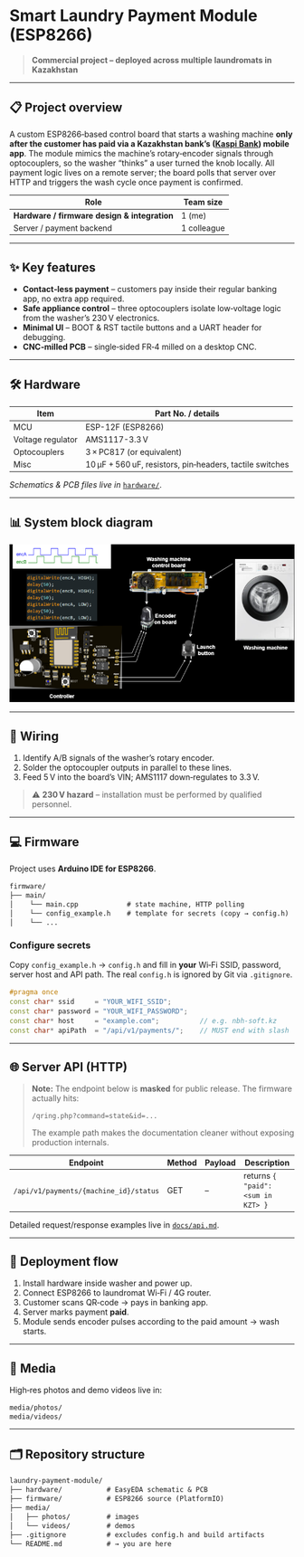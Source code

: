 # Smart Laundry Payment Module (ESP8266)

> **Commercial project – deployed across multiple laundromats in Kazakhstan**

---

## 📋 Project overview

A custom ESP8266‑based control board that starts a washing machine **only after the customer has paid via a Kazakhstan bank’s ([**Kaspi Bank**](https://kaspi.kz/)) mobile app**.  The module mimics the machine’s rotary‑encoder signals through optocouplers, so the washer “thinks” a user turned the knob locally.  All payment logic lives on a remote server; the board polls that server over HTTP and triggers the wash cycle once payment is confirmed.

| Role                                         | Team size   |
| -------------------------------------------- | ----------- |
| **Hardware / firmware design & integration** | 1 (me)      |
| Server / payment backend                     | 1 colleague |

---

## ✨ Key features

* **Contact‑less payment** – customers pay inside their regular banking app, no extra app required.
* **Safe appliance control** – three optocouplers isolate low‑voltage logic from the washer’s 230 V electronics.
* **Minimal UI** – BOOT & RST tactile buttons and a UART header for debugging.
* **CNC‑milled PCB** – single‑sided FR‑4 milled on a desktop CNC.

---

## 🛠️ Hardware

| Item              | Part No. / details                                 |
| ----------------- | -------------------------------------------------- |
| MCU               | ESP-12F (ESP8266)                                  |
| Voltage regulator | AMS1117-3.3 V                                      |
| Optocouplers      | 3 × PC817 (or equivalent)                          |
| Misc              | 10 µF + 560 uF, resistors, pin‑headers, tactile switches |

*Schematics & PCB files live in* [`hardware/`](hardware/).

---

## 📊 System block diagram

![Block diagram](media/photos/block-diagram.png)


---

## 🔌 Wiring

1. Identify A/B signals of the washer’s rotary encoder.
2. Solder the optocoupler outputs in parallel to these lines.
3. Feed 5 V into the board’s VIN; AMS1117 down‑regulates to 3.3 V.

> ⚠️ **230 V hazard** – installation must be performed by qualified personnel.

---

## 💻 Firmware

Project uses **Arduino IDE for ESP8266**.

```
firmware/
├── main/
│    └── main.cpp            # state machine, HTTP polling
│    └── config_example.h    # template for secrets (copy → config.h)
│    └── ...
```

### Configure secrets

Copy `config_example.h` → `config.h` and fill in **your** Wi‑Fi SSID, password, server host and API path. The real `config.h` is ignored by Git via `.gitignore`.

```cpp
#pragma once
const char* ssid     = "YOUR_WIFI_SSID";
const char* password = "YOUR_WIFI_PASSWORD";
const char* host     = "example.com";          // e.g. nbh-soft.kz
const char* apiPath  = "/api/v1/payments/";    // MUST end with slash
```

---

## 🌐 Server API (HTTP)

> **Note:** The endpoint below is **masked** for public release. The firmware actually hits:
>
> ```text
> /qring.php?command=state&id=...
> ```
>
> The example path makes the documentation cleaner without exposing production internals.

| Endpoint                               | Method | Payload | Description                        |
| -------------------------------------- | ------ | ------- | ---------------------------------- |
| `/api/v1/payments/{machine_id}/status` | GET    | –       | returns `{ "paid": <sum in KZT> }` |

Detailed request/response examples live in [`docs/api.md`](docs/api.md).

---

## 🚀 Deployment flow

1. Install hardware inside washer and power up.
2. Connect ESP8266 to laundromat Wi‑Fi / 4G router.
3. Customer scans QR‑code → pays in banking app.
4. Server marks payment **paid**.
5. Module sends encoder pulses according to the paid amount → wash starts.

---

## 📸 Media

High‑res photos and demo videos live in:

```
media/photos/
media/videos/
```

---

## 🗂️ Repository structure

```
laundry-payment-module/
├── hardware/           # EasyEDA schematic & PCB
├── firmware/           # ESP8266 source (PlatformIO)
├── media/
│   ├── photos/         # images
│   └── videos/         # demos
├── .gitignore          # excludes config.h and build artifacts
└── README.md           # → you are here
```

